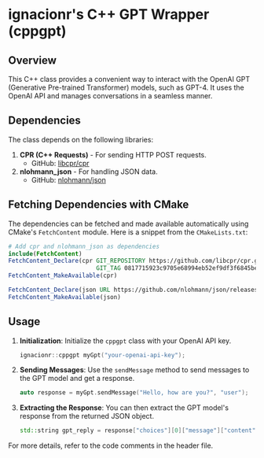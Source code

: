 # ignacionr's C++ GPT Wrapper (cppgpt)

## Overview

This C++ class provides a convenient way to interact with the OpenAI GPT (Generative Pre-trained Transformer) models, such as GPT-4. It uses the OpenAI API and manages conversations in a seamless manner.

## Dependencies

The class depends on the following libraries:

1. **CPR (C++ Requests)** - For sending HTTP POST requests.
   - GitHub: [libcpr/cpr](https://github.com/libcpr/cpr)
2. **nlohmann_json** - For handling JSON data.
   - GitHub: [nlohmann/json](https://github.com/nlohmann/json)

## Fetching Dependencies with CMake

The dependencies can be fetched and made available automatically using CMake's `FetchContent` module. Here is a snippet from the `CMakeLists.txt`:

```cmake
# Add cpr and nlohmann_json as dependencies
include(FetchContent)
FetchContent_Declare(cpr GIT_REPOSITORY https://github.com/libcpr/cpr.git
                         GIT_TAG 0817715923c9705e68994eb52ef9df3f6845beba) # The commit hash for 1.10.x. Replace with the latest from: https://github.com/libcpr/cpr/releases
FetchContent_MakeAvailable(cpr)

FetchContent_Declare(json URL https://github.com/nlohmann/json/releases/download/v3.11.2/json.tar.xz)
FetchContent_MakeAvailable(json)
```

## Usage

1. **Initialization**: Initialize the `cppgpt` class with your OpenAI API key.
    ```cpp
    ignacionr::cppgpt myGpt("your-openai-api-key");
    ```

2. **Sending Messages**: Use the `sendMessage` method to send messages to the GPT model and get a response.
    ```cpp
    auto response = myGpt.sendMessage("Hello, how are you?", "user");
    ```

3. **Extracting the Response**: You can then extract the GPT model's response from the returned JSON object.
    ```cpp
    std::string gpt_reply = response["choices"][0]["message"]["content"];
    ```

For more details, refer to the code comments in the header file.
